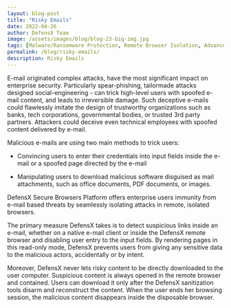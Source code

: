 ```yaml
---
layout: blog-post
title: "Risky Emails"
date: 2022-04-26
author: DefensX Team
image: /assets/images/blog/blog-23-big-img.jpg
tags: [Malware/Ransomware Protection, Remote Browser Isolation, Advanced URL Protection, File Isolation, SaaS Access Protection]
permalink: /blog/risky-emails/
description: Risky Emails
---
```


 
 
 
 
<p>E-mail originated complex attacks, have the most significant impact on enterprise security. Particularly spear-phishing, tailormade attacks designed social-engineering - can trick high-level users with spoofed e-mail content, and leads to irreversible damage. Such deceptive e-mails could flawlessly imitate the design of trustworthy organizations such as banks, tech corporations, governmental bodies, or trusted 3rd party partners. Attackers could deceive even technical employees with spoofed content delivered by e-mail.</p>
<p>Malicious e-mails are using two main methods to trick users:</p>
<ul class="simple-list long-list">
<li class="list-item">
<p>Convincing users to enter their credentials into input fields inside the e-mail or a spoofed page directed by the e-mail</p>
</li>
<li class="list-item">
<p>Manipulating users to download malicious software disguised as mail attachments, such as office documents, PDF documents, or images.</p>
</li>
</ul>
<p>DefensX Secure Browsers Platform offers enterprise users immunity from e-mail based threats by seamlessly isolating attacks in remote, isolated browsers.</p>
<p>The primary measure DefensX takes is to detect suspicious links inside an e-mail, whether on a native e-mail client or inside the DefensX remote browser and disabling user entry to the input fields. By rendering pages in this read-only mode, DefensX prevents users from giving any sensitive data to the malicious actors, accidentally or by intent.</p>
<p>Moreover, DefensX never lets risky content to be directly downloaded to the user computer. Suspicious content is always opened in the remote browser and contained. Users can download it only after the DefensX sanitization tools disarm and reconstruct the content. When the user ends her browsing session, the malicious content disappears inside the disposable browser.</p>
 